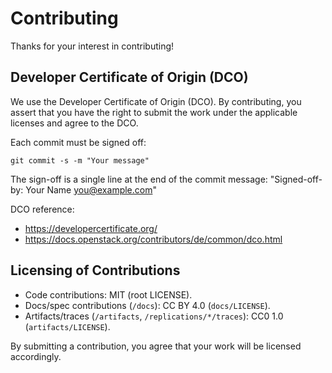 # Contributing

Thanks for your interest in contributing!

## Developer Certificate of Origin (DCO)

We use the Developer Certificate of Origin (DCO). By contributing, you assert that you
have the right to submit the work under the applicable licenses and agree to the DCO.

Each commit must be signed off:

    git commit -s -m "Your message"

The sign-off is a single line at the end of the commit message:
"Signed-off-by: Your Name <you@example.com>"

DCO reference:
- https://developercertificate.org/
- https://docs.openstack.org/contributors/de/common/dco.html

## Licensing of Contributions

- Code contributions: MIT (root LICENSE).
- Docs/spec contributions (`/docs`): CC BY 4.0 (`docs/LICENSE`).
- Artifacts/traces (`/artifacts`, `/replications/*/traces`): CC0 1.0 (`artifacts/LICENSE`).

By submitting a contribution, you agree that your work will be licensed accordingly.
